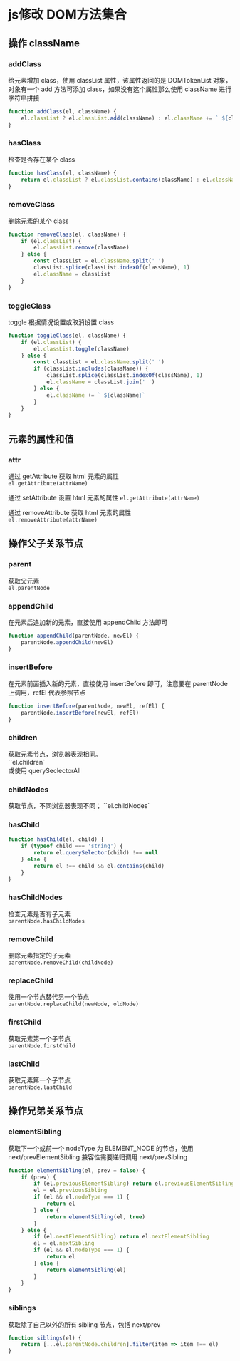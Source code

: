 # js修改 DOM方法集合 

## 操作 className    
### addClass   
给元素增加 class，使用 classList 属性，该属性返回的是 DOMTokenList 对象，对象有一个 add 方法可添加 class，如果没有这个属性那么使用 className 进行字符串拼接    
```javascript
function addClass(el, className) {
    el.classList ? el.classList.add(className) : el.className += ` ${className}`
}
```   
### hasClass    
检查是否存在某个 class   
```javascript
function hasClass(el, className) {
    return el.classList ? el.classList.contains(className) : el.className.split(' ').includes(className)
}
```   
### removeClass    
删除元素的某个 class   
```javascript
function removeClass(el, className) {
    if (el.classList) {
        el.classList.remove(className)
    } else {
        const classList = el.className.split(' ')
        classList.splice(classList.indexOf(className), 1)
        el.className = classList
    }
}
```   
### toggleClass   
toggle 根据情况设置或取消设置 class    
```javascript
function toggleClass(el, className) {
    if (el.classList) {
        el.classList.toggle(className)
    } else {
        const classList = el.className.split(' ')
        if (classList.includes(className)) {
            classList.splice(classList.indexOf(className), 1)
            el.className = classList.join(' ')
        } else {
            el.className += ` ${className}`
        }
    }
}
```   

## 元素的属性和值

### attr   
通过 getAttribute 获取 html 元素的属性    
`el.getAttribute(attrName)`    

通过 setAttribute 设置 html 元素的属性
`el.getAttribute(attrName)`    

通过 removeAttribute 获取 html 元素的属性    
`el.removeAttribute(attrName)`     

## 操作父子关系节点    
### parent    
获取父元素    
`el.parentNode`     

### appendChild     
在元素后追加新的元素，直接使用 appendChild 方法即可    
```javascript
function appendChild(parentNode, newEl) {
    parentNode.appendChild(newEl)
}
```    
### insertBefore   
在元素前面插入新的元素，直接使用 insertBefore 即可，注意要在 parentNode 上调用，refEl 代表参照节点   
```javascript
function insertBefore(parentNode, newEl, refEl) {
    parentNode.insertBefore(newEl, refEl)
}
```   
### children   
获取元素节点，浏览器表现相同。      
``el.children`    
或使用 querySeclectorAll

### childNodes    
获取节点，不同浏览器表现不同；
``el.childNodes`      

### hasChild
```javascript
function hasChild(el, child) {
    if (typeof child === 'string') {
        return el.querySelector(child) !== null
    } else {
        return el !== child && el.contains(child)
    }
}
```    
### hasChildNodes   
检查元素是否有子元素    
`parentNode.hasChildNodes`    

### removeChild   
删除元素指定的子元素    
`parentNode.removeChild(childNode)` 

### replaceChild   
使用一个节点替代另一个节点   
`parentNode.replaceChild(newNode, oldNode)`    

### firstChild   
获取元素第一个子节点   
`parentNode.firstChild`   

### lastChild   
获取元素第一个子节点    
`parentNode.lastChild`    

## 操作兄弟关系节点   
### elementSibling
获取下一个或前一个 nodeType 为 ELEMENT_NODE 的节点，使用 next/prevElementSibling 兼容性需要递归调用 next/prevSibling   
```javascript
function elementSibling(el, prev = false) {
    if (prev) {
        if (el.previousElementSibling) return el.previousElementSibling
        el = el.previousSibling
        if (el && el.nodeType === 1) {
            return el
        } else {
            return elementSibling(el, true)
        }
    } else {
        if (el.nextElementSibling) return el.nextElementSibling
        el = el.nextSibling
        if (el && el.nodeType === 1) {
            return el
        } else {
            return elementSibling(el)
        }
    }
}
```   
### siblings   
获取除了自己以外的所有 sibling 节点，包括 next/prev   
```javascript
function siblings(el) {
    return [...el.parentNode.children].filter(item => item !== el)
}
```   






